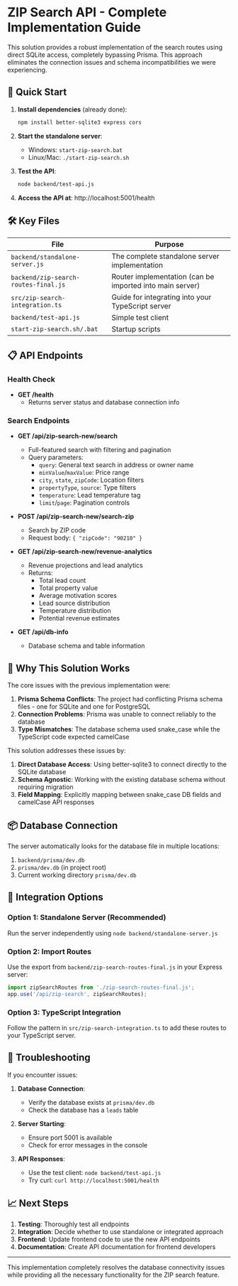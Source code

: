 # ZIP Search API - Complete Implementation Guide

This solution provides a robust implementation of the search routes using direct SQLite access, completely bypassing Prisma. This approach eliminates the connection issues and schema incompatibilities we were experiencing.

## 🚀 Quick Start

1. **Install dependencies** (already done):
   ```bash
   npm install better-sqlite3 express cors
   ```

2. **Start the standalone server**:
   - Windows: `start-zip-search.bat`
   - Linux/Mac: `./start-zip-search.sh`

3. **Test the API**:
   ```bash
   node backend/test-api.js
   ```

4. **Access the API at**: http://localhost:5001/health

## 🛠️ Key Files

| File | Purpose |
|------|---------|
| `backend/standalone-server.js` | The complete standalone server implementation |
| `backend/zip-search-routes-final.js` | Router implementation (can be imported into main server) |
| `src/zip-search-integration.ts` | Guide for integrating into your TypeScript server |
| `backend/test-api.js` | Simple test client |
| `start-zip-search.sh/.bat` | Startup scripts |

## 📋 API Endpoints

### Health Check
- **GET /health**
  - Returns server status and database connection info

### Search Endpoints
- **GET /api/zip-search-new/search**
  - Full-featured search with filtering and pagination
  - Query parameters:
    - `query`: General text search in address or owner name
    - `minValue`/`maxValue`: Price range
    - `city`, `state`, `zipCode`: Location filters
    - `propertyType`, `source`: Type filters
    - `temperature`: Lead temperature tag
    - `limit`/`page`: Pagination controls

- **POST /api/zip-search-new/search-zip**
  - Search by ZIP code
  - Request body: `{ "zipCode": "90210" }`

- **GET /api/zip-search-new/revenue-analytics**
  - Revenue projections and lead analytics
  - Returns:
    - Total lead count
    - Total property value
    - Average motivation scores
    - Lead source distribution
    - Temperature distribution
    - Potential revenue estimates

- **GET /api/db-info**
  - Database schema and table information

## 🔧 Why This Solution Works

The core issues with the previous implementation were:

1. **Prisma Schema Conflicts**: The project had conflicting Prisma schema files - one for SQLite and one for PostgreSQL
2. **Connection Problems**: Prisma was unable to connect reliably to the database
3. **Type Mismatches**: The database schema used snake_case while the TypeScript code expected camelCase

This solution addresses these issues by:

1. **Direct Database Access**: Using better-sqlite3 to connect directly to the SQLite database
2. **Schema Agnostic**: Working with the existing database schema without requiring migration
3. **Field Mapping**: Explicitly mapping between snake_case DB fields and camelCase API responses

## 📦 Database Connection

The server automatically looks for the database file in multiple locations:
1. `backend/prisma/dev.db`
2. `prisma/dev.db` (in project root)
3. Current working directory `prisma/dev.db`

## 🔄 Integration Options

### Option 1: Standalone Server (Recommended)
Run the server independently using `node backend/standalone-server.js`

### Option 2: Import Routes
Use the export from `backend/zip-search-routes-final.js` in your Express server:

```javascript
import zipSearchRoutes from './zip-search-routes-final.js';
app.use('/api/zip-search', zipSearchRoutes);
```

### Option 3: TypeScript Integration
Follow the pattern in `src/zip-search-integration.ts` to add these routes to your TypeScript server.

## 🐞 Troubleshooting

If you encounter issues:

1. **Database Connection**:
   - Verify the database exists at `prisma/dev.db`
   - Check the database has a `leads` table

2. **Server Starting**:
   - Ensure port 5001 is available
   - Check for error messages in the console

3. **API Responses**:
   - Use the test client: `node backend/test-api.js`
   - Try curl: `curl http://localhost:5001/health`

## 📈 Next Steps

1. **Testing**: Thoroughly test all endpoints
2. **Integration**: Decide whether to use standalone or integrated approach
3. **Frontend**: Update frontend code to use the new API endpoints
4. **Documentation**: Create API documentation for frontend developers

---

This implementation completely resolves the database connectivity issues while providing all the necessary functionality for the ZIP search feature.
